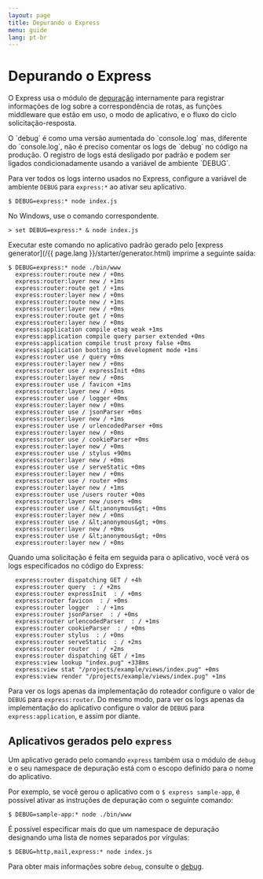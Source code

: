 ```yaml
---
layout: page
title: Depurando o Express
menu: guide
lang: pt-br
---
```


# Depurando o Express

O Express usa o módulo de [depuração](https://www.npmjs.com/package/debug)
internamente para registrar informações de log sobre a correspondência de rotas, as funções middleware que estão em uso, o modo de
aplicativo, e o fluxo do ciclo solicitação-resposta.

<div class="doc-box doc-info" markdown="1">
O `debug` é como uma versão aumentada do `console.log` mas, diferente do
`console.log`, não é preciso comentar os logs de
`debug` no código na produção. O registro de logs
está desligado por padrão e podem ser ligados condicionadamente
usando a variável de ambiente `DEBUG`.
</div>

Para ver todos os logs interno usados no Express, configure a
variável de ambiente `DEBUG` para
`express:*` ao ativar seu aplicativo.

```console
$ DEBUG=express:* node index.js
```

No Windows, use o comando correspondente.

```console
> set DEBUG=express:* & node index.js
```

Executar este comando no aplicativo padrão gerado pelo
[express generator](/{{ page.lang }}/starter/generator.html) imprime a seguinte saída:

```console
$ DEBUG=express:* node ./bin/www
  express:router:route new / +0ms
  express:router:layer new / +1ms
  express:router:route get / +1ms
  express:router:layer new / +0ms
  express:router:route new / +1ms
  express:router:layer new / +0ms
  express:router:route get / +0ms
  express:router:layer new / +0ms
  express:application compile etag weak +1ms
  express:application compile query parser extended +0ms
  express:application compile trust proxy false +0ms
  express:application booting in development mode +1ms
  express:router use / query +0ms
  express:router:layer new / +0ms
  express:router use / expressInit +0ms
  express:router:layer new / +0ms
  express:router use / favicon +1ms
  express:router:layer new / +0ms
  express:router use / logger +0ms
  express:router:layer new / +0ms
  express:router use / jsonParser +0ms
  express:router:layer new / +1ms
  express:router use / urlencodedParser +0ms
  express:router:layer new / +0ms
  express:router use / cookieParser +0ms
  express:router:layer new / +0ms
  express:router use / stylus +90ms
  express:router:layer new / +0ms
  express:router use / serveStatic +0ms
  express:router:layer new / +0ms
  express:router use / router +0ms
  express:router:layer new / +1ms
  express:router use /users router +0ms
  express:router:layer new /users +0ms
  express:router use / &lt;anonymous&gt; +0ms
  express:router:layer new / +0ms
  express:router use / &lt;anonymous&gt; +0ms
  express:router:layer new / +0ms
  express:router use / &lt;anonymous&gt; +0ms
  express:router:layer new / +0ms
```

Quando uma solicitação é feita em seguida para o aplicativo,
você verá os logs especificados no código do Express:

```console
  express:router dispatching GET / +4h
  express:router query  : / +2ms
  express:router expressInit  : / +0ms
  express:router favicon  : / +0ms
  express:router logger  : / +1ms
  express:router jsonParser  : / +0ms
  express:router urlencodedParser  : / +1ms
  express:router cookieParser  : / +0ms
  express:router stylus  : / +0ms
  express:router serveStatic  : / +2ms
  express:router router  : / +2ms
  express:router dispatching GET / +1ms
  express:view lookup "index.pug" +338ms
  express:view stat "/projects/example/views/index.pug" +0ms
  express:view render "/projects/example/views/index.pug" +1ms
```

Para ver os logs apenas da implementação do roteador configure
o valor de `DEBUG` para
`express:router`. Do mesmo modo, para ver os logs
apenas da implementação do aplicativo configure o valor de
`DEBUG` para `express:application`,
e assim por diante.

## Aplicativos gerados pelo `express`

Um aplicativo gerado pelo comando `express`
também usa o módulo de `debug` e o seu namespace de
depuração está com o escopo definido para o nome do aplicativo.

Por exemplo, se você gerou o aplicativo com o `$ express
sample-app`, é possível ativar as instruções de depuração
com o seguinte comando:

```console
$ DEBUG=sample-app:* node ./bin/www
```

É possível especificar mais do que um namespace de depuração
designando uma lista de nomes separados por vírgulas:

```console
$ DEBUG=http,mail,express:* node index.js
```

Para obter mais informações sobre `debug`,
consulte o [debug](https://www.npmjs.com/package/debug).

